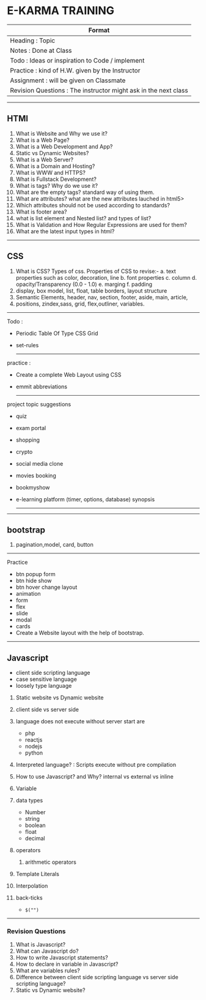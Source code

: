 # E-KARMA TRAINING

| Format                                                          |
| --------------------------------------------------------------- |
| Heading : Topic                                                 |
| Notes : Done at Class                                           |
| Todo : Ideas or inspiration to Code / implement                 |
| Practice : kind of H.W. given by the Instructor                 |
| Assignment : will be given on Classmate                         |
| Revision Questions : The instructor might ask in the next class |

---

## HTMl

1. What is Website and Why we use it?
2. What is a Web Page?
3. What is a Web Development and App?
4. Static vs Dynamic Websites?
5. What is a Web Server?
6. What is a Domain and Hosting?
7. What is WWW and HTTPS?
8. What is Fullstack Development?
9. What is tags? Why do we use it?
10. What are the empty tags? standard way of using them.
11. What are attributes? what are the new attributes lauched in html5>
12. Which attributes should not be used according to standards?
13. What is footer area?
14. what is list element and Nested list? and types of list?
15. What is Validation and How Regular Expressions are used for them?
16. What are the latest input types in html?

---

## CSS

1. What is CSS? Types of css. Properties of CSS to revise:- a. text properties
   such as color, decoration, line b. font properties c. column d.
   opacity/Transparency (0.0 - 1.0) e. marging f. padding
2. display, box model, list, float, table borders, layout structure
3. Semantic Elements, header, nav, section, footer, aside, main, article,
4. positions, zindex,sass, grid, flex,outliner, variables.

---

Todo :

- Periodic Table Of Type CSS Grid
- set-rules

   ---

practice :

- Create a complete Web Layout using CSS
- emmit abbreviations

   ---

project topic suggestions

- quiz
- exam portal
- shopping
- crypto
- social media clone
- movies booking
- bookmyshow
- e-learning platform (timer, options, database) synopsis

   ---

---

## bootstrap

1. pagination,model, card, button

---

Practice

- btn popup form
- btn hide show
- btn hover change layout
- animation
- form
- flex
- slide
- modal
- cards
- Create a Website layout with the help of bootstrap.

---

## Javascript

- client side scripting language
- case sensitive language
- loosely type language

1. Static website vs Dynamic website
2. client side vs server side
3. language does not execute without server start are

   - php
   - reactjs
   - nodejs
   - python

4. Interpreted language? : Scripts execute without pre compilation
5. How to use Javascript? and Why? internal vs external vs inline
6. Variable
7. data types

   - Number
   - string
   - boolean
   - float
   - decimal

8. operators
   1. arithmetic operators
9. Template Literals
10. Interpolation
11. back-ticks

    - `$("")`

---

### Revision Questions

1. What is Javascript?
2. What can Javascript do?
3. How to write Javascript statements?
4. How to declare in variable in Javascript?
5. What are variables rules?
6. Difference between client side scripting language vs server side scripting
   language?
7. Static vs Dynamic website?
